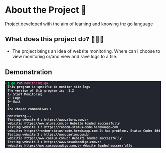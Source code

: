 # About the Project 🚀
Project developed with the aim of learning and knowing the go language

## What does this project do? 🤷🏻‍♀️
- The project brings an idea of ​​website monitoring. Where can I choose to view monitoring or/and view and save logs to a file.

## Demonstration
![monitoring-image.png](https://github.com/nandadomenicali/monitoring-go/blob/master/monitoring-image.png)